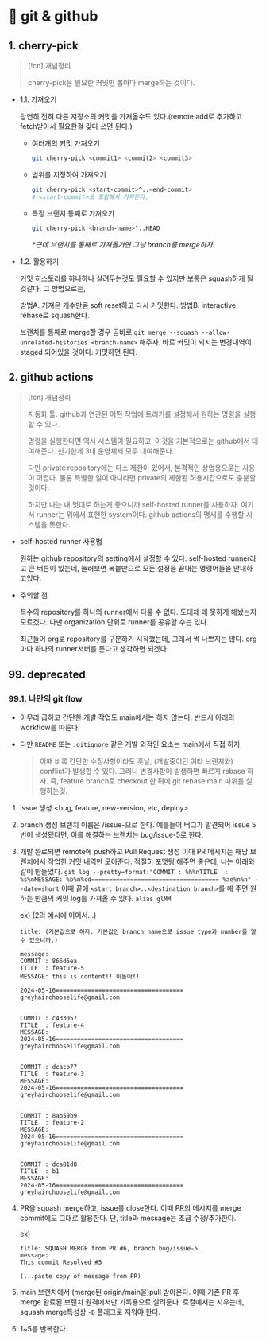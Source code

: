 # 󰏢 git & github


## 1. cherry-pick

> [!cn] 개념정리
>
> cherry-pick은 필요한 커밋만 뽑아다 merge하는 것이다.

- 1.1. 가져오기

  당연히 전혀 다른 저장소의 커밋을 가져올수도 있다.(remote add로 추가하고 fetch받아서 필요한걸 갖다 쓰면
  된다.)

  - 여러개의 커밋 가져오기

    ```bash
    git cherry-pick <commit1> <commit2> <commit3>
    ```

  - 범위를 지정하여 가져오기

    ```bash
    git cherry-pick <start-commit>^..<end-commit>
    # <start-commit>도 포함해서 가져온다.
    ```

  - 특정 브랜치 통째로 가져오기

    ```bash
    git cherry-pick <branch-name>^..HEAD
    ```

    _*근데 브랜치를 통째로 가져올거면 그냥 branch를 merge하자._

- 1.2. 활용하기

  커밋 히스토리를 하나하나 살려두는것도 필요할 수 있지만 보통은 squash하게 될 것같다. 그 방법으로는,

  방법A. 가져온 개수만큼 soft reset하고 다시 커밋한다.
  방법B. interactive rebase로 squash한다.

  브랜치를 통째로 merge할 경우 곧바로 `git merge --squash --allow-unrelated-histories <branch-name>` 해주자.
  바로 커밋이 되지는 변경내역이 staged 되어있을 것이다. 커밋하면 된다.


## 2. github actions

> [!cn] 개념정리
>
> 자동화 툴. github과 연관된 어떤 작업에 트리거를 설정해서 원하는 명령을 실행할 수 있다.
>
> 명령을 실행한다면 역시 시스템이 필요하고, 이것을 기본적으로는 github에서 대여해준다. 신기한게 3대 운영체제 모두 대여해준다.
>
> 다만 private repository에는 다소 제한이 있어서, 본격적인 상업용으로는 사용이 어렵다. 물론 특별한 일이
> 아니라면 private의 제한된 허용시간으로도 충분할 것이다.
>
> 하지만 나는 내 멋대로 하는게 좋으니까 self-hosted runner를 사용하자. 여기서 runner는 위에서 표현한 system이다.
> github actions의 명세를 수행할 시스템을 뜻한다.


- self-hosted runner 사용법

  원하는 github repository의 setting에서 설정할 수 있다. self-hosted runner라고 큰 버튼이 있는데, 눌러보면
  복붙만으로 모든 설정을 끝내는 명령어들을 안내하고있다.

- 주의할 점

  복수의 repository를 하나의 runner에서 다룰 수 없다. 도대체 왜 못하게 해놨는지 모르겠다. 다만 organization
  단위로 runner를 공유할 수는 있다.

  최근들어 org로 repository를 구분하기 시작했는데, 그래서 썩 나쁘지는 않다. org마다 하나의 runner서버를 둔다고 생각하면 되겠다.

## 99. deprecated

### 99.1. 나만의 git flow

- 아무리 급하고 간단한 개발 작업도 main에서는 하지 않는다. 반드시 아래의 workflow를 따른다.
- 다만 `README` 또는 `.gitignore` 같은 개발 외적인 요소는 main에서 직접 하자

  >이때 비록 간단한 수정사항이라도 훗날, (개발중이던 여타 브랜치와) conflict가 발생할 수 있다. 그러니
  변경사항이 발생하면 빠르게 rebase 하자. 즉, feature branch로 checkout 한 뒤에 git rebase main 따위를
  실행하는것.

1. issue 생성
   <bug, feature, new-version, etc, deploy>

2. branch 생성
   브랜치 이름은 <issue type>/issue-<issue number>으로 한다.
   예를들어 버그가 발견되어 issue 5번이 생성됐다면, 이를 해결하는 브랜치는 bug/issue-5로 한다.

3. 개발 완료되면 remote에 push하고  Pull Request 생성
   이때 PR 메시지는 해당 브랜치에서 작업한 커밋 내역만 모아준다. 적절히 포맷팅 해주면 좋은데, 나는 아래와
   같이 만들었다.
   `git log --pretty=format:"COMMIT : %h%nTITLE  : %s%nMESSAGE: %b%n%cd==================================== %ae%n%n" --date=short`
   이때 끝에 `<start branch>..<destination branch>`를 해 주면 원하는 만큼의 커밋 log를 가져올 수 있다.
   `alias glMM`

   ex) (2의 예시에 이어서...)
   ```message for PR
   title: (기본값으로 하자. 기본값인 branch name으로 issue type과 number를 알 수 있으니까.)

   message:
   COMMIT : 866d6ea
   TITLE  : feature-5
   MESSAGE: this is content!! 이놈아!!

   2024-05-16==================================== greyhairchooselife@gmail.com


   COMMIT : c433057
   TITLE  : feature-4
   MESSAGE:
   2024-05-16==================================== greyhairchooselife@gmail.com


   COMMIT : dcacb77
   TITLE  : feature-3
   MESSAGE:
   2024-05-16==================================== greyhairchooselife@gmail.com


   COMMIT : 8ab59b9
   TITLE  : feature-2
   MESSAGE:
   2024-05-16==================================== greyhairchooselife@gmail.com


   COMMIT : dca81d8
   TITLE  : b1
   MESSAGE:
   2024-05-16==================================== greyhairchooselife@gmail.com
   ```

4. PR을 squash merge하고, issue를 close한다.
   이때 PR의 메시지를 merge commit에도 그대로 활용한다. 단, title과 message는 조금 수정/추가한다.

   ex)
   ```(squash)merge commit message
   title: SQUASH MERGE from PR #6, branch bug/issue-5
   message:
   This commit Resolved #5

   (...paste copy of message from PR)
   ```

5. main 브랜치에서 (merge된 origin/main을)pull 받아온다.
   이때 기존 PR 후 merge 완료된 브랜치 원격에서만 기록용으로 살려둔다. 로컬에서는 지우는데, squash
   merge특성상 `-D` 플래그로 지워야 한다.

6. 1~5를 반복한다.
